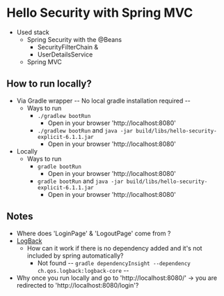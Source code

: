 # Hello Security with Spring MVC
* Used stack
  * Spring Security with the @Beans
    * SecurityFilterChain &
    * UserDetailsService
  * Spring MVC

## How to run locally?
* Via Gradle wrapper -- No local gradle installation required --
  * Ways to run
    * `./gradlew bootRun`
      * Open in your browser 'http://localhost:8080'
    * `./gradlew bootRun` and `java -jar build/libs/hello-security-explicit-6.1.1.jar`
      * Open in your browser 'http://localhost:8080'
* Locally
  * Ways to run
    * `gradle bootRun`
      * Open in your browser 'http://localhost:8080'
    * `gradle bootRun` and `java -jar build/libs/hello-security-explicit-6.1.1.jar`
      * Open in your browser 'http://localhost:8080'

## Notes
* Where does 'LoginPage' & 'LogoutPage' come from ?
* [LogBack](https://logback.qos.ch/)
  * How can it work if there is no dependency added and it's not included by spring automatically?
    * Not found -- `gradle dependencyInsight --dependency ch.qos.logback:logback-core` --
* Why once you run locally and go to 'http://localhost:8080/' -> you are redirected to 'http://localhost:8080/login'?
  